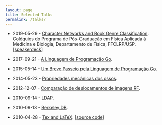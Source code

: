 ```yaml
---
layout: page
title: Selected Talks
permalink: /talks/
---
```


- 2019-05-29 - [Character Networks and Book Genre Classification](https://pt.overleaf.com/project/5ce82b121e291d69d0da1b52). Colóquios do Programa de Pós-Graduação em Física Aplicada à Medicina e Biologia, Departamento de Física, FFCLRP/USP. [[speakerdeck](https://speakerdeck.com/ajholanda/character-networks-and-book-genre-classification)]

- 2017-09-21 - [A Linguagem de Programação Go](https://speakerdeck.com/ajholanda/a-linguagem-de-programacao-go).

- 2015-05-14 - [Um Breve Passeio pela Linguagem de Programação Go](https://go-talks.appspot.com/github.com/ajholanda/gotour/tour.slide#1).

- 2014-05-23 - [Propriedades mecânicas dos ossos](https://speakerdeck.com/ajholanda/propriedades-mecanicas-dos-ossos).

- 2012-12-07 - [Comparação de deslocamentos de imagens RF](https://speakerdeck.com/ajholanda/comparacao-de-deslocamentos-de-imagens-rf).

- 2010-09-14 - [LDAP](https://speakerdeck.com/ajholanda/ldap).

- 2010-09-13 - [Berkeley DB](https://speakerdeck.com/ajholanda/berkeleydb).

- 2010-04-28 - [Tex and LaTeX](https://speakerdeck.com/ajholanda/tex-and-latex). [[source code](https://github.com/ajholanda/tex-latex-presentation)]
